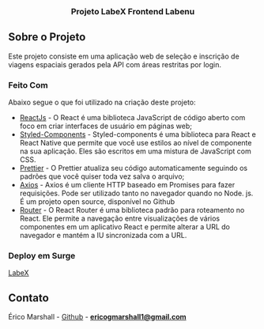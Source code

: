 <br />
<p align="center">

  <h3 align="center">Projeto LabeX Frontend Labenu</h3>
</p>


## Sobre o Projeto

Este projeto consiste em uma aplicação web de seleção e inscrição de viagens espaciais gerados pela API com áreas restritas por login.  

### Feito Com

Abaixo segue o que foi utilizado na criação deste projeto:

- [ReactJs](https://pt-br.reactjs.org) - O React é uma biblioteca JavaScript de código aberto com foco em criar interfaces de usuário em páginas web; 
- [Styled-Components](https://styled-components.com/) - Styled-components é uma biblioteca para React e React Native que permite que você use estilos ao nível de componente na sua aplicação. Eles são escritos em uma mistura de JavaScript com CSS.
- [Prettier](https://prettier.io/) - O Prettier atualiza seu código automaticamente seguindo os padrões que você quiser toda vez salva o arquivo;
- [Axios](https://github.com/axios/axios) - Axios é um cliente HTTP baseado em Promises para fazer requisições. Pode ser utilizado tanto no navegador quando no Node. js. É um projeto open source, disponível no Github
- [Router](https://reactrouter.com) - 
O React Router é uma biblioteca padrão para roteamento no React. Ele permite a navegação entre visualizações de vários componentes em um aplicativo React e permite alterar a URL do navegador e mantém a IU sincronizada com a URL.


### Deploy em Surge

<a href="http://zippy-beds.surge.sh" target="blank"> LabeX</a>

<!-- CONTACT -->

## Contato

Érico Marshall - [Github](https://github.com/egMarshall) - **ericogmarshall1@gmail.com**